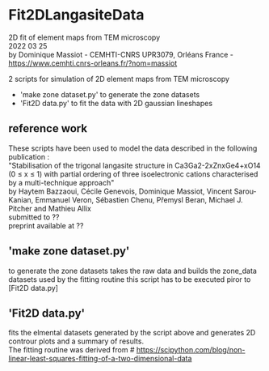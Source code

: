 # Fit2DLangasiteData

2D fit of element maps from TEM microscopy  
2022 03 25  
by Dominique Massiot - CEMHTI-CNRS UPR3079, Orléans France - https://www.cemhti.cnrs-orleans.fr/?nom=massiot   

2 scripts for simulation of 2D element maps from TEM microscopy
  + 'make zone dataset.py' to generate the zone datasets
  + 'Fit2D data.py' to fit the data with 2D gaussian lineshapes

## reference work

These scripts have been used to model the data described in the following publication :  
"Stabilisation of the trigonal langasite structure in Ca3Ga2-2xZnxGe4+xO14 (0 ≤ x ≤ 1) with partial ordering of three isoelectronic cations characterised by a multi-technique approach"  
by Haytem Bazzaoui, Cécile Genevois, Dominique Massiot, Vincent Sarou-Kanian, Emmanuel Veron, Sébastien Chenu, Přemysl Beran, Michael J. Pitcher and Mathieu Allix  
submitted to ??  
preprint available at ??

## 'make zone dataset.py'

to generate the zone datasets
takes the raw data and builds the zone_data datasets used by the fitting routine
this script has to be executed piror to [Fit2D data.py]

## 'Fit2D data.py' 
fits the elmental datasets generated by the script above and generates 2D controur plots and a summary of results.  
The fitting routine was derived from # https://scipython.com/blog/non-linear-least-squares-fitting-of-a-two-dimensional-data
